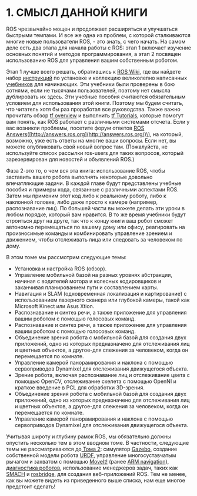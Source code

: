# 1. СМЫСЛ ДАННОЙ КНИГИ

ROS чрезвычайно мощен и продолжает расширяться и улучшаться быстрыми темпами. И все же одна из проблем, с которой сталкиваются многие новые пользователи ROS, - это знать, с чего начать. На самом деле есть два этапа для начала работы с ROS: этап 1 включает изучение основных понятий и методов программирования, а этап 2 посвящен использованию ROS для управления вашим собственным роботом.

Этап 1 лучше всего решать, обратившись к [ROS Wiki](http://wiki.ros.org/), где вы найдете набор [инструкций](http://wiki.ros.org/indigo/Installation) по установке и коллекцию великолепно написанных [учебников](http://wiki.ros.org/ROS/Tutorials) для начинающих. Эти учебники были проверены в бою сотнями, если не тысячами пользователей, поэтому нет смысла дублировать их здесь. Эти учебные пособия считаются обязательным условием для использования этой книги. Поэтому мы будем считать, что читатель хотя бы раз проработал все руководства. Также важно прочитать обзор [tf overview](http://wiki.ros.org/tf) и выполнить [tf Tutorials](http://wiki.ros.org/tf/Tutorials), которые помогут вам понять, как ROS работает с различными системами отсчета. Если у вас возникли проблемы, посетите форум ответов [ROS Answers](http://answers.ros.org/)\([http://answers.ros.org](http://answers.ros.org/)\), на который, возможно, уже есть ответы на многие ваши вопросы. Если нет, вы можете опубликовать свой новый вопрос там. \(Пожалуйста, не используйте список рассылки ros-users для таких вопросов, который зарезервирован для новостей и объявлений ROS.\)

Фаза 2-это то, о чем вся эта книга: использование ROS, чтобы заставить вашего робота выполнять некоторые довольно впечатляющие задачи. В каждой главе будут представлены учебные пособия и примеры кода, связанные с различными аспектами ROS. Затем мы применим этот код либо к реальному роботу, либо к наклонной головке, либо даже просто к камере \(например, распознавание лиц\). По большей части вы можете делать эти уроки в любом порядке, который вам нравится. В то же время учебники будут строиться друг на друге, так что к концу книги ваш робот сможет автономно перемещаться по вашему дому или офису, реагировать на произносимые команды и комбинировать управление зрением и движением, чтобы отслеживать лица или следовать за человеком по дому.



В этом томе мы рассмотрим следующие темы:

* Установка и настройка ROS \(обзор\).
* Управление мобильной базой на разных уровнях абстракции, начиная с водителей мотора и колесных кодировщиков и заканчивая планированием пути и составлением карты.
* Навигация и SLAM \(одновременная локализация и картирование\) с использованием лазерного сканера или глубокой камеры, такой как Microsoft Kinect или Asus Xtion.
* Распознавание и синтез речи, а также приложение для управления вашим роботом с помощью голосовых команд.
* Распознавание и синтез речи, а также приложение для управления вашим роботом с помощью голосовых команд.
* Объединение зрения робота с мобильной базой для создания двух приложений, одно из которых предназначено для отслеживания лиц и цветных объектов, а другое-для слежения за человеком, когда он перемещается по комнате.
* Управление камерой панорамирования и наклона с помощью сервоприводов Dynamixel для отслеживания движущегося объекта.
* Зрение робота, включая распознавание лиц и отслеживание цвета с помощью OpenCV, отслеживание скелета с помощью OpenNI и краткое введение в PCL для обработки 3D-зрения.
* Объединение зрения робота с мобильной базой для создания двух приложений, одно из которых предназначено для отслеживания лиц и цветных объектов, а другое-для слежения за человеком, когда он перемещается по комнате.
* Управление камерой панорамирования и наклона с помощью сервоприводов Dynamixel для отслеживания движущегося объекта.

Учитывая широту и глубину рамок ROS, мы обязательно должны опустить несколько тем в этом вводном томе. В частности, следующие темы не рассматриваются до[ Тома 2](http://moveit.ros.org/): симулятор [Gazebo](http://moveit.ros.org/), создание собственной модели робота [URDF](http://wiki.ros.org/urdf/Tutorials), управление многосуставчатым рычагом и захватом с помощью [MoveIt!](http://moveit.ros.org/) \(ранее [ARM navigation](%20http://wiki.ros.org/arm_navigation)\), [диагностика роботов](http://wiki.ros.org/diagnostics), использование менеджеров задач, таких как[ SMACH](http://wiki.ros.org/executive_smach) и [rosbridge](http://wiki.ros.org/rosbridge_suite), для создания веб-приложений ROS. Тем не менее, как вы можете видеть из приведенного выше списка, нам еще многое предстоит сделать!




